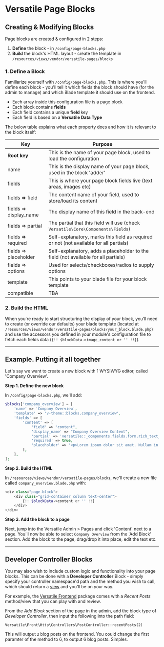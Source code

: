 # Versatile Page Blocks

## Creating & Modifying Blocks

Page blocks are created & configured in 2 steps:

1. __Define__ the block - in `/config/page-blocks.php`
2. __Build__ the block's HTML layout - create the template in `/resources/views/vendor/versatile-pages/blocks`

### 1. Define a Block

Familiarize yourself with `/config/page-blocks.php`. This is where you'll define each block - you'll tell it which fields the block should have (for the admin to manage) and which Blade template it should use on the frontend.

- Each array inside this configuration file is a page block
- Each block contains __fields__
- Each field contains a unique __field__ key
- Each field is based on a __Versatile Data Type__

The below table explains what each property does and how it is relevant to the block itself:

Key  | Purpose
------------- | -------------
__Root key__  | This is the name of your page block, used to load the configuration
name  | This is the display name of your page block, used in the block 'adder'
fields  | This is where your page block fields live (text areas, images etc)
fields => field  | The content name of your field, used to store/load its content
fields => display_name  | The display name of this field in the back-end
fields => partial  | The partial that this field will use (check `Versatile\Core\Components\Fields`)
fields => required  | Self-explanatory, marks this field as required or not (not available for all partials)
fields => placeholder  | Self-explanatory, adds a placeholder to the field (not available for all partials)
fields => options  | Used for selects/checkboxes/radios to supply options
template  | This points to your blade file for your block template
compatible  | TBA

### 2. Build the HTML

When you're ready to start structuring the display of your block, you'll need to create (or override our defaults) your blade template (located at `/resources/views/vendor/versatile-pages/blocks/your_block.blade.php`) and use the accessors you defined in your module's configuration file to fetch each fields data (`{!! $blockData->image_content or '' !!}`).

---

## Example. Putting it all together

Let's say we want to create a new block with 1 WYSIWYG editor, called 'Company Overview'.

__Step 1. Define the new block__

In `/config/page-blocks.php`, we'll add:

```php
$blocks['company_overview'] = [
    'name' => 'Company Overview',
    'template' => 'v-theme::blocks.company_overview',
    'fields' => [
        'content' => [
            'field' => "content",
            'display_name' => "Company Overview Content",
            'partial' => 'versatile::_components.fields.form.rich_text_box',
            'required' => true,
            'placeholder' => '<p>Lorem ipsum dolor sit amet. Nullam in dui mauris.</p>',
        ],
    ],
];
```

__Step 2. Build the HTML__

In `/resources/views/vendor/versatile-pages/blocks`, we'll create a new file called `company_overview.blade.php` with:

```php
<div class="page-block">
    <div class="grid-container column text-center">
        {!! $blockData->content or '' !!}
    </div>
</div>
```

__Step 3. Add the block to a page__

Next, jump into the Versatile Admin > Pages and click 'Content' next to a page. You'll now be able to select `Company Overview` from the 'Add Block' section. Add the block to the page, drag/drop it into place, edit the text etc.

---

## Developer Controller Blocks

You may also wish to include custom logic and functionality into your page blocks. This can be done with a __Developer Controller__ Block - simply specify your controller namespace'd path and the method you wish to call, which should return a [view](https://laravel.com/docs/5.5/views) and you'll be on your way.

For example, the [Versatile Frontend](https://github.com/versatilecms/front) package comes with a _Recent Posts_ method/view that you can play with and review.

From the _Add Block_ section of the page in the admin, add the block type of _Developer Controller_, then input the following into the path field:

```
Versatile\Front\Http\Controllers\PostController::recentPosts(2)
```

This will output `2` blog posts on the frontend. You could change the first paramter of the method to 6, to output 6 blog posts. Simples.